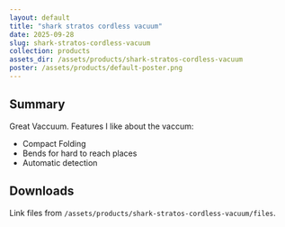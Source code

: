```yaml
---
layout: default
title: "shark stratos cordless vacuum"
date: 2025-09-28
slug: shark-stratos-cordless-vacuum
collection: products
assets_dir: /assets/products/shark-stratos-cordless-vacuum
poster: /assets/products/default-poster.png
---
```


## Summary

Great Vaccuum. Features I like about the vaccum: 

- Compact Folding
- Bends for hard to reach places
- Automatic detection

## Downloads

Link files from `/assets/products/shark-stratos-cordless-vacuum/files`.
